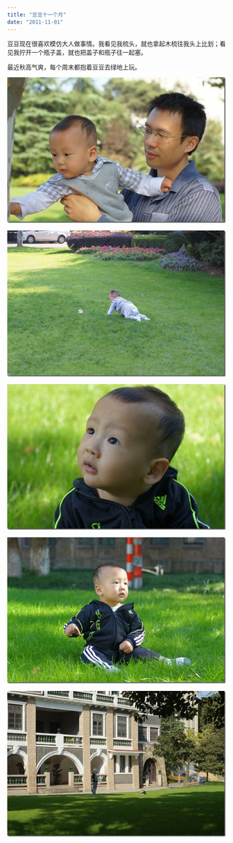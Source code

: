 ```yaml
---
title: "豆豆十一个月"
date: "2011-11-01"
---
```


豆豆现在很喜欢模仿大人做事情。我看见我梳头，就也拿起木梳往我头上比划；看见我拧开一个瓶子盖，就也把盖子和瓶子往一起塞。

最近秋高气爽，每个周末都抱着豆豆去绿地上玩。

![DSC02703](images/dsc02703_thumb.jpg "DSC02703")

![DSC02767](images/dsc02767_thumb.jpg "DSC02767")

![DSC02823](images/dsc02823_thumb.jpg "DSC02823")

![DSC02847](images/dsc02847_thumb.jpg "DSC02847")

![DSC02889](images/dsc02889_thumb.jpg "DSC02889")
